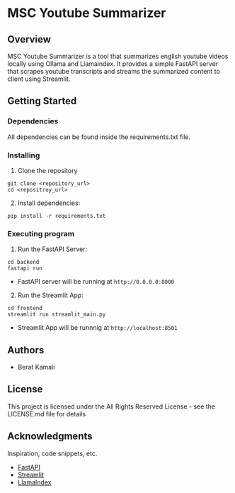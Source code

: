# MSC Youtube Summarizer

## Overview

MSC Youtube Summarizer is a tool that summarizes english youtube videos locally using Ollama and Llamaindex. It provides a simple FastAPI server that scrapes youtube transcripts and streams the summarized content to client using Streamlit.

## Getting Started

### Dependencies

All dependencies can be found inside the requirements.txt file.

### Installing

1. Clone the repository

```
git clone <repository_url>
cd <repositroy_url>
```

2. Install dependencies:

```
pip install -r requirements.txt
```

### Executing program

1. Run the FastAPI Server:

```
cd backend
fastapi run
```

- FastAPI server will be running at `http://0.0.0.0:8000`

2. Run the Streamlit App:

```
cd frontend
streamlit run streamlit_main.py
```

- Streamlit App will be runnnig at `http://localhost:8501`

## Authors

- Berat Kamali

## License

This project is licensed under the All Rights Reserved License - see the LICENSE.md file for details

## Acknowledgments

Inspiration, code snippets, etc.

- [FastAPI](https://fastapi.tiangolo.com/)
- [Streamlit](https://streamlit.io/)
- [LlamaIndex](https://www.llamaindex.ai/)
